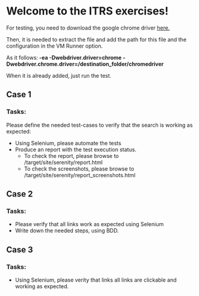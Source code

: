 # Welcome to the ITRS exercises!

For testing, you need to download the google chrome driver <a href="http://chromedriver.chromium.org/downloads">here. </a>

Then, it is needed to extract the file and add the path for this file and the configuration in the VM Runner option. 

As it follows:<b> -ea -Dwebdriver.driver=chrome -Dwebdriver.chrome.driver=/destination_folder/chromedriver </b>

When it is already added, just run the test.

## Case 1
### Tasks:

Please define the needed test-cases to verify that the search is working as expected:
- Using Selenium, please automate the tests
- Produce an report with the test execution status.
  - To check the report, please browse to /target/site/serenity/report.html
  - To check the screenshots, please browse to /target/site/serenity/report_screenshots.html
  

## Case 2
### Tasks:

- Please verify that all links work as expected using Selenium
- Write down the needed steps, using BDD.

## Case 3
### Tasks:

- Using Selenium, please verity that links all links are clickable and working as expected.
